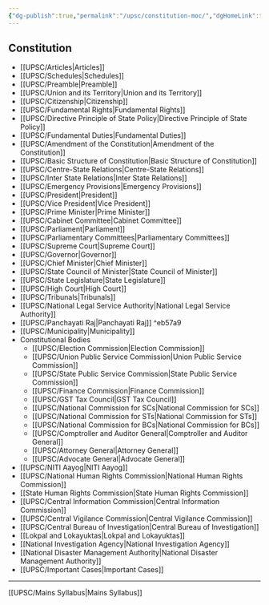 ```yaml
---
{"dg-publish":true,"permalink":"/upsc/constitution-moc/","dgHomeLink":true,"dgPassFrontmatter":false}
---
```


## Constitution 
- [[UPSC/Articles|Articles]]
- [[UPSC/Schedules|Schedules]]
- [[UPSC/Preamble|Preamble]]
- [[UPSC/Union and its Territory|Union and its Territory]]
- [[UPSC/Citizenship|Citizenship]]
- [[UPSC/Fundamental Rights|Fundamental Rights]]
- [[UPSC/Directive Principle of State Policy|Directive Principle of State Policy]]
- [[UPSC/Fundamental Duties|Fundamental Duties]]
- [[UPSC/Amendment of the Constitution|Amendment of the Constitution]]
- [[UPSC/Basic Structure of Constitution|Basic Structure of Constitution]] 
- [[UPSC/Centre-State Relations|Centre-State Relations]]
- [[UPSC/Inter State Relations|Inter State Relations]]
- [[UPSC/Emergency Provisions|Emergency Provisions]]
- [[UPSC/President|President]]
- [[UPSC/Vice President|Vice President]]
- [[UPSC/Prime Minister|Prime Minister]]
- [[UPSC/Cabinet Committee|Cabinet Committee]]
- [[UPSC/Parliament|Parliament]]
- [[UPSC/Parliamentary Committees|Parliamentary Committees]]
- [[UPSC/Supreme Court|Supreme Court]]
- [[UPSC/Governor|Governor]]
- [[UPSC/Chief Minister|Chief Minister]]
- [[UPSC/State Council of Minister|State Council of Minister]]
- [[UPSC/State Legislature|State Legislature]]
- [[UPSC/High Court|High Court]]
- [[UPSC/Tribunals|Tribunals]]
- [[UPSC/National Legal Service Authority|National Legal Service Authority]]
- [[UPSC/Panchayati Raj|Panchayati Raj]] ^eb57a9
- [[UPSC/Municipality|Municipality]]
- Constitutional Bodies
	- [[UPSC/Election Commission|Election Commission]]
	- [[UPSC/Union Public Service Commission|Union Public Service Commission]]
	- [[UPSC/State Public Service Commission|State Public Service Commission]]
	- [[UPSC/Finance Commission|Finance Commission]]
	- [[UPSC/GST Tax Council|GST Tax Council]]
	- [[UPSC/National Commission for SCs|National Commission for SCs]]
	- [[UPSC/National Commission for STs|National Commission for STs]]
	- [[UPSC/National Commission for BCs|National Commission for BCs]]
	- [[UPSC/Comptroller and Auditor General|Comptroller and Auditor General]]
	- [[UPSC/Attorney General|Attorney General]]
	- [[UPSC/Advocate General|Advocate General]]
- [[UPSC/NITI Aayog|NITI Aayog]]
- [[UPSC/National Human Rights Commission|National Human Rights Commission]]
- [[State Human Rights Commission|State Human Rights Commission]]
- [[UPSC/Central Information Commission|Central Information Commission]]
- [[UPSC/Central Vigilance Commission|Central Vigilance Commission]]
- [[UPSC/Central Bureau of Investigation|Central Bureau of Investigation]]
- [[Lokpal and Lokayuktas|Lokpal and Lokayuktas]]
- [[National Investigation Agency|National Investigation Agency]]
- [[National Disaster Management Authority|National Disaster Management Authority]]
- [[UPSC/Important Cases|Important Cases]]

---





[[UPSC/Mains Syllabus|Mains Syllabus]]


